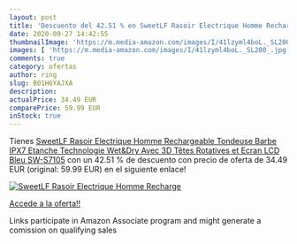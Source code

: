 ```yaml
---
layout: post
title: 'Descuento del 42.51 % en SweetLF Rasoir Electrique Homme Recharge'
date: 2020-09-27 14:42:55
thumbnailImage: 'https://m.media-amazon.com/images/I/41lzyml4boL._SL200_.jpg'
images: [ 'https://m.media-amazon.com/images/I/41lzyml4boL._SL200_.jpg' ]
comments: true
category: ofertas
author: ring
slug: B01H6YAJXA
description:
actualPrice: 34.49 EUR
comparePrice: 59.99 EUR
inStock: true
---
```


Tienes [SweetLF Rasoir Electrique Homme Rechargeable Tondeuse Barbe IPX7 Etanche Technologie Wet&Dry Avec 3D Têtes Rotatives et Ecran LCD  Bleu  SW-S7105](https://www.amazon.fr/dp/B01H6YAJXA/?tag=tolees0d-21) con un 42.51 % de descuento con precio de oferta de 34.49 EUR (original: 59.99 EUR) en el siguiente enlace!

[![SweetLF Rasoir Electrique Homme Recharge](https://m.media-amazon.com/images/I/41lzyml4boL._SL200_.jpg)](https://www.amazon.fr/dp/B01H6YAJXA/?tag=tolees0d-21)

[Accede a la oferta!!](https://www.amazon.fr/dp/B01H6YAJXA/?tag=tolees0d-21)

Links participate in Amazon Associate program and might generate a comission on qualifying sales


